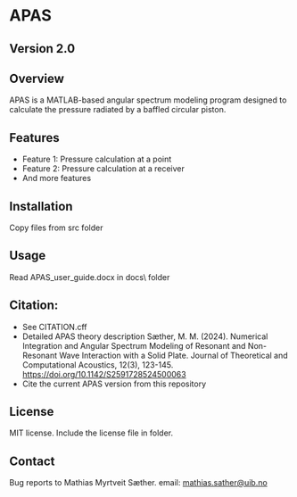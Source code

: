 # APAS

## Version 2.0

## Overview
APAS is a MATLAB-based angular spectrum modeling program designed to calculate the pressure radiated by a baffled circular piston.

## Features
- Feature 1: Pressure calculation at a point
- Feature 2: Pressure calculation at a receiver
- And more features

## Installation
Copy files from src folder

## Usage
Read APAS_user_guide.docx in docs\ folder

## Citation: 
- See CITATION.cff 
- Detailed APAS theory description
Sæther, M. M. (2024). Numerical Integration and Angular Spectrum Modeling of Resonant and Non-Resonant Wave Interaction with a Solid Plate.
Journal of Theoretical and Computational Acoustics, 12(3), 123-145.
https://doi.org/10.1142/S2591728524500063
- Cite the current APAS version from this repository

## License
MIT license. Include the license file in folder.

## Contact
Bug reports to Mathias Myrtveit Sæther.
email: mathias.sather@uib.no